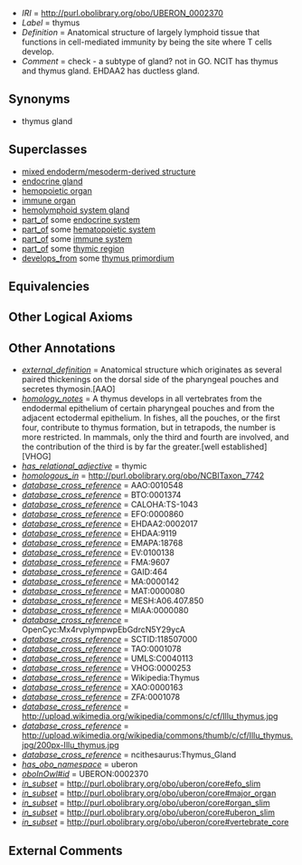  * *IRI* = http://purl.obolibrary.org/obo/UBERON_0002370
 * *Label* = thymus
 * *Definition* = Anatomical structure of largely lymphoid tissue that functions in cell-mediated immunity by being the site where T cells develop.
 * *Comment* = check - a subtype of gland? not in GO. NCIT has thymus and thymus gland. EHDAA2 has ductless gland.

## Synonyms

 * thymus gland

## Superclasses

 * [mixed endoderm/mesoderm-derived structure](../../UBERON/77/UBERON_0000077.md)
 * [endocrine gland](../../UBERON/68/UBERON_0002368.md)
 * [hemopoietic organ](../../UBERON/77/UBERON_0004177.md)
 * [immune organ](../../UBERON/57/UBERON_0005057.md)
 * [hemolymphoid system gland](../../UBERON/58/UBERON_0005058.md)
 * [part_of](../../BFO/50/BFO_0000050.md) some [endocrine system](../../UBERON/49/UBERON_0000949.md)
 * [part_of](../../BFO/50/BFO_0000050.md) some [hematopoietic system](../../UBERON/90/UBERON_0002390.md)
 * [part_of](../../BFO/50/BFO_0000050.md) some [immune system](../../UBERON/05/UBERON_0002405.md)
 * [part_of](../../BFO/50/BFO_0000050.md) some [thymic region](../../UBERON/13/UBERON_0009113.md)
 * [develops_from](../../RO/02/RO_0002202.md) some [thymus primordium](../../UBERON/62/UBERON_0005562.md)

## Equivalencies


## Other Logical Axioms


## Other Annotations

 * *[external_definition](../../UBPROP/01/UBPROP_0000001.md)* = Anatomical structure which originates as several paired thickenings on the dorsal side of the pharyngeal pouches and secretes thymosin.[AAO]
 * *[homology_notes](../../UBPROP/03/UBPROP_0000003.md)* = A thymus develops in all vertebrates from the endodermal epithelium of certain pharyngeal pouches and from the adjacent ectodermal epithelium. In fishes, all the pouches, or the first four, contribute to thymus formation, but in tetrapods, the number is more restricted. In mammals, only the third and fourth are involved, and the contribution of the third is by far the greater.[well established][VHOG]
 * *[has_relational_adjective](../../UBPROP/07/UBPROP_0000007.md)* = thymic
 * *[homologous_in](../../core#homologous/in/core#homologous_in.md)* = http://purl.obolibrary.org/obo/NCBITaxon_7742
 * *[database_cross_reference](../../ef/oboInOwl#hasDbXref.md)* = AAO:0010548
 * *[database_cross_reference](../../ef/oboInOwl#hasDbXref.md)* = BTO:0001374
 * *[database_cross_reference](../../ef/oboInOwl#hasDbXref.md)* = CALOHA:TS-1043
 * *[database_cross_reference](../../ef/oboInOwl#hasDbXref.md)* = EFO:0000860
 * *[database_cross_reference](../../ef/oboInOwl#hasDbXref.md)* = EHDAA2:0002017
 * *[database_cross_reference](../../ef/oboInOwl#hasDbXref.md)* = EHDAA:9119
 * *[database_cross_reference](../../ef/oboInOwl#hasDbXref.md)* = EMAPA:18768
 * *[database_cross_reference](../../ef/oboInOwl#hasDbXref.md)* = EV:0100138
 * *[database_cross_reference](../../ef/oboInOwl#hasDbXref.md)* = FMA:9607
 * *[database_cross_reference](../../ef/oboInOwl#hasDbXref.md)* = GAID:464
 * *[database_cross_reference](../../ef/oboInOwl#hasDbXref.md)* = MA:0000142
 * *[database_cross_reference](../../ef/oboInOwl#hasDbXref.md)* = MAT:0000080
 * *[database_cross_reference](../../ef/oboInOwl#hasDbXref.md)* = MESH:A06.407.850
 * *[database_cross_reference](../../ef/oboInOwl#hasDbXref.md)* = MIAA:0000080
 * *[database_cross_reference](../../ef/oboInOwl#hasDbXref.md)* = OpenCyc:Mx4rvpIympwpEbGdrcN5Y29ycA
 * *[database_cross_reference](../../ef/oboInOwl#hasDbXref.md)* = SCTID:118507000
 * *[database_cross_reference](../../ef/oboInOwl#hasDbXref.md)* = TAO:0001078
 * *[database_cross_reference](../../ef/oboInOwl#hasDbXref.md)* = UMLS:C0040113
 * *[database_cross_reference](../../ef/oboInOwl#hasDbXref.md)* = VHOG:0000253
 * *[database_cross_reference](../../ef/oboInOwl#hasDbXref.md)* = Wikipedia:Thymus
 * *[database_cross_reference](../../ef/oboInOwl#hasDbXref.md)* = XAO:0000163
 * *[database_cross_reference](../../ef/oboInOwl#hasDbXref.md)* = ZFA:0001078
 * *[database_cross_reference](../../ef/oboInOwl#hasDbXref.md)* = http://upload.wikimedia.org/wikipedia/commons/c/cf/Illu_thymus.jpg
 * *[database_cross_reference](../../ef/oboInOwl#hasDbXref.md)* = http://upload.wikimedia.org/wikipedia/commons/thumb/c/cf/Illu_thymus.jpg/200px-Illu_thymus.jpg
 * *[database_cross_reference](../../ef/oboInOwl#hasDbXref.md)* = ncithesaurus:Thymus_Gland
 * *[has_obo_namespace](../../ce/oboInOwl#hasOBONamespace.md)* = uberon
 * *[oboInOwl#id](../../id/oboInOwl#id.md)* = UBERON:0002370
 * *[in_subset](../../et/oboInOwl#inSubset.md)* = http://purl.obolibrary.org/obo/uberon/core#efo_slim
 * *[in_subset](../../et/oboInOwl#inSubset.md)* = http://purl.obolibrary.org/obo/uberon/core#major_organ
 * *[in_subset](../../et/oboInOwl#inSubset.md)* = http://purl.obolibrary.org/obo/uberon/core#organ_slim
 * *[in_subset](../../et/oboInOwl#inSubset.md)* = http://purl.obolibrary.org/obo/uberon/core#uberon_slim
 * *[in_subset](../../et/oboInOwl#inSubset.md)* = http://purl.obolibrary.org/obo/uberon/core#vertebrate_core

## External Comments

